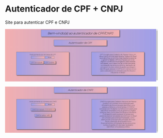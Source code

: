 <h1> Autenticador de CPF + CNPJ </h1>

<p> Site para autenticar CPF e CNPJ </p>

![Imagem do Projeto](imagens_projeto/autenticador-01.jpg)

![Imagem do Projeto](imagens_projeto/autenticador-02.jpeg)